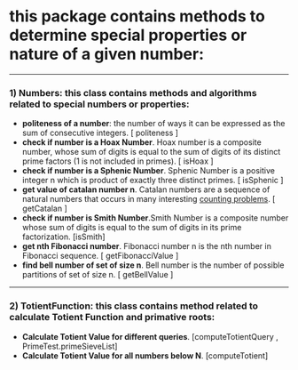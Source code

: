 # this package contains methods to determine special properties or nature of a given number:
___	

### 1) Numbers: this class contains methods and algorithms related to special numbers or properties:

-  **politeness of a number**: the number of ways it can be expressed as the sum of consecutive integers. [ politeness ]
-  **check if number is a Hoax Number**. Hoax number is  a composite number, whose sum of digits is equal to the sum of digits of its distinct prime factors (1 is not included in primes). [ isHoax ]
-  **check if number is a Sphenic Number**. Sphenic Number is a positive integer n which is product of exactly three distinct primes. [ isSphenic ]
-  **get value of catalan number n**. Catalan numbers are a sequence of natural numbers that occurs in many interesting [counting problems](https://www.geeksforgeeks.org/applications-of-catalan-numbers/). [ getCatalan ]
-  **check if number is Smith Number**.Smith Number is a composite number whose sum of digits is equal to the sum of digits in its prime factorization. [isSmith]
-  **get nth Fibonacci number**. Fibonacci number n is the nth number in Fibonacci sequence. [ getFibonacciValue ]
-  **find bell number of set of size n**. Bell number is the number of possible partitions of set of size n. [ getBellValue ]



_______________
### 2) TotientFunction: this class contains method related to calculate Totient Function and primative roots:
-   **Calculate Totient Value for different queries**. [computeTotientQuery , PrimeTest.primeSieveList]
-   **Calculate Totient Value for all numbers below N**. [computeTotient]